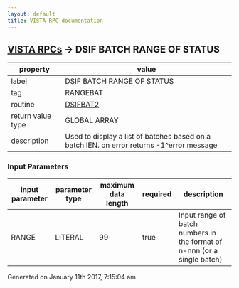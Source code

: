 ```yaml
---
layout: default
title: VISTA RPC documentation
---
```




## [VISTA RPCs](TableOfContent.md) &#8594; DSIF BATCH RANGE OF STATUS 

 property | value 
--- | --- 
 label | DSIF BATCH RANGE OF STATUS
 tag | RANGEBAT
 routine | [DSIFBAT2](http://code.osehra.org/dox/Routine_DSIFBAT2_source.html)
 return value type | GLOBAL ARRAY
 description | Used to display a list of batches based on a batch IEN. on error returns -1^error message

### Input Parameters

| input parameter | parameter type | maximum data length | required | description | 
| --- | --- | --- | --- | --- | 
| RANGE | LITERAL | 99 | true | Input range of batch numbers in the format of n-nnn (or a single batch)  | 




 Generated on January 11th 2017, 7:15:04 am